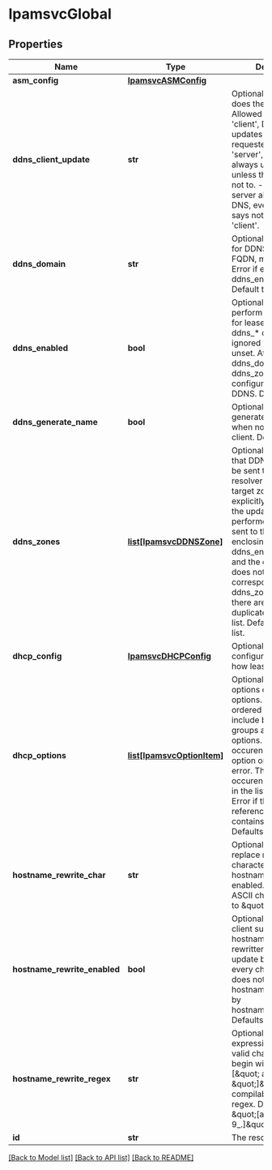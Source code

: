 # IpamsvcGlobal

## Properties
Name | Type | Description | Notes
------------ | ------------- | ------------- | -------------
**asm_config** | [**IpamsvcASMConfig**](IpamsvcASMConfig.md) |  | [optional] 
**ddns_client_update** | **str** | Optional. Controls who does the updates.  Allowed values: - &#39;client&#39;, DHCP server updates DNS if requested by client - &#39;server&#39;, DHCP server always updates DNS, unless the client says not to. - &#39;ignore&#39;, DHCP server always updates DNS, even if the client says not to.  Defaults to &#39;client&#39;. | [optional] 
**ddns_domain** | **str** | Optional. Domain suffix for DDNS updates. FQDN, may be empty.  Error if empty while ddns_enabled is true.  Default to empty. | [optional] 
**ddns_enabled** | **bool** | Optional. Enable to perform DNS updates for leases. All other ddns_* configuration is ignored when this flag is unset.  At a minimum, ddns_domain and ddns_zones must be configured to enable DDNS.  Defaults to false. | [optional] 
**ddns_generate_name** | **bool** | Optional. True to generate a hostname when not supplied by client.  Defaults to false. | [optional] 
**ddns_zones** | [**list[IpamsvcDDNSZone]**](IpamsvcDDNSZone.md) | Optional. DNS zones that DDNS updates can be sent to. There is no resolver fallback: the target zone must be explicitly configured for the update to be performed.  Updates are sent to the closest enclosing zone.  Error if ddns_enabled is true and the ddns_domain does not have a corresponding entry in ddns_zones.  Error if there are items with duplicate zone in the list.  Defaults to empty list. | [optional] 
**dhcp_config** | [**IpamsvcDHCPConfig**](IpamsvcDHCPConfig.md) | Optional. DHCP lease configuration. Controls how leases are issued. | [optional] 
**dhcp_options** | [**list[IpamsvcOptionItem]**](IpamsvcOptionItem.md) | Optional. List of DHCP options or group of options. An option list is ordered and may include both option groups and specific options. Multiple occurences of the same option or group is not an error. The last occurence of an option in the list will be used.  Error if the graph of referenced groups contains cycles.  Defaults to empty list. | [optional] 
**hostname_rewrite_char** | **str** | Optional. Character to replace non-matching characters with when hostname rewrite is enabled.  Any single ASCII character  Defaults to \&quot;_\&quot;. | [optional] 
**hostname_rewrite_enabled** | **bool** | Optional. When enabled, client supplied hostnames will be rewritten prior to DDNS update by replacing every character that does not match hostname_rewrite_regex by hostname_rewrite_char.  Defaults to false. | [optional] 
**hostname_rewrite_regex** | **str** | Optional. Regex bracket expression to match valid characters.  Must begin with \&quot;[\&quot; and end with \&quot;]\&quot; and be a compilable POSIX regex.  Defaults to \&quot;[a-zA-Z0-9_.]\&quot;. | [optional] 
**id** | **str** | The resource identifier. | [optional] 

[[Back to Model list]](../README.md#documentation-for-models) [[Back to API list]](../README.md#documentation-for-api-endpoints) [[Back to README]](../README.md)



